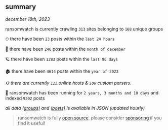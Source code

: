 
## summary
_december 18th, 2023_

ransomwatch is currently crawling `313` sites belonging to `168` unique groups

⏲ there have been `23` posts within the `last 24 hours`

🦈 there have been `246` posts within the `month of december`

🪐 there have been `1283` posts within the `last 90 days`

🏚 there have been `4614` posts within the `year of 2023`

_⚙️ there are currently `113` online hosts & `100` custom parsers._

🦕 ransomwatch has been running for `2 years, 3 months and 10 days` and indexed `9302` posts

_all data  [(groups)](http://ransomwhat.telemetry.ltd/groups) and [(posts)](http://ransomwhat.telemetry.ltd/posts) is available in JSON (updated hourly)_

> ransomwatch is fully [open source](https://github.com/joshhighet/ransomwatch#ransomwatch--). please consider [sponsoring](https://github.com/sponsors/joshhighet) if you find it useful!
